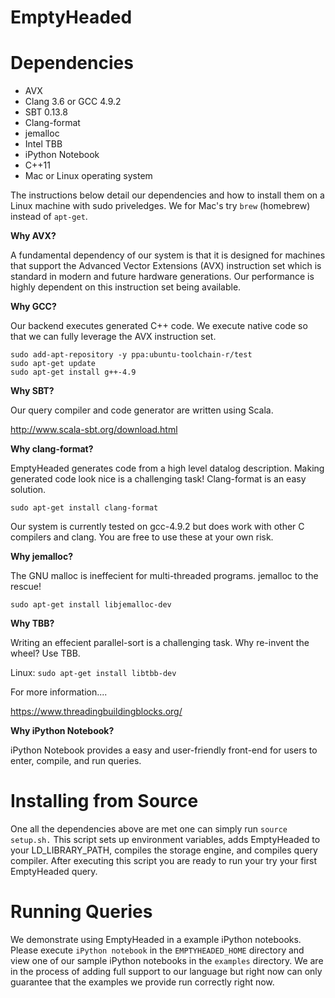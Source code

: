 # EmptyHeaded

# Dependencies

* AVX
* Clang 3.6 or GCC 4.9.2
* SBT 0.13.8
* Clang-format
* jemalloc
* Intel TBB
* iPython Notebook
* C++11
* Mac or Linux operating system

The instructions below detail our dependencies and how to install them on a Linux machine with sudo priveledges. We for Mac's try `brew` (homebrew) instead of `apt-get`.

**Why AVX?**

A fundamental dependency of our system is that it is designed for machines that support the Advanced Vector Extensions (AVX) instruction set which is standard in modern and future hardware generations. Our performance is highly dependent on this instruction set being available.

**Why GCC?**

Our backend executes generated C++ code. We execute native code so that we can fully leverage the AVX instruction set.  

```
sudo add-apt-repository -y ppa:ubuntu-toolchain-r/test  
sudo apt-get update
sudo apt-get install g++-4.9
```

**Why SBT?**

Our query compiler and code generator are written using Scala.

http://www.scala-sbt.org/download.html

**Why clang-format?**

EmptyHeaded generates code from a high level datalog description. Making generated code look nice is a challenging task! Clang-format is an easy solution.

```
sudo apt-get install clang-format
```

Our system is currently tested on gcc-4.9.2 but does work with other C compilers and clang. You are free to use these at your own risk. 

**Why jemalloc?**

The GNU malloc is ineffecient for multi-threaded programs. jemalloc to the rescue!

```
sudo apt-get install libjemalloc-dev
```

**Why TBB?**

Writing an effecient parallel-sort is a challenging task. Why re-invent the wheel? Use TBB.

Linux: `sudo apt-get install libtbb-dev`

For more information....

https://www.threadingbuildingblocks.org/

**Why iPython Notebook?**

iPython Notebook provides a easy and user-friendly front-end for users to enter, compile, and run queries.


# Installing from Source

One all the dependencies above are met one can simply run `source setup.sh.` This script sets up environment variables, adds EmptyHeaded to your LD_LIBRARY_PATH, compiles the storage engine, and compiles query compiler. After executing this script you are ready to run your try your first EmptyHeaded query.

# Running Queries

We demonstrate using EmptyHeaded in a example iPython notebooks. Please execute `iPython notebook` in the `EMPTYHEADED_HOME` directory and view one of our sample iPython notebooks in the `examples` directory. We are in the process of adding full support to our language but right now can only guarantee that the examples we provide run correctly right now. 
